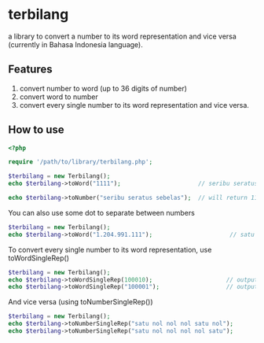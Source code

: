 # terbilang
a library to convert a number to its word representation and vice versa (currently in Bahasa Indonesia language).


## Features
1. convert number to word (up to 36 digits of number)
2. convert word to number
3. convert every single number to its word representation and vice versa.


## How to use
```php
<?php

require '/path/to/library/terbilang.php';

$terbilang = new Terbilang();
echo $terbilang->toWord("1111");                      // seribu seratus sebelas

echo $terbilang->toNumber("seribu seratus sebelas");  // will return 1111
```
You can also use some dot to separate between numbers
```php
$terbilang = new Terbilang();
echo $terbilang->toWord("1.204.991.111");                      // satu miliar dua ratus empat juta sembilan ratus sembilan puluh satu ribu seratus sebelas
```
To convert every single number to its word representation, use toWordSingleRep()
```php
$terbilang = new Terbilang();
echo $terbilang->toWordSingleRep(100010);                     // output: "satu nol nol nol satu nol"
echo $terbilang->toWordSingleRep("100001");                   // output: "satu nol nol nol nol satu"
```
And vice versa (using toNumberSingleRep())
```php
$terbilang = new Terbilang();
echo $terbilang->toNumberSingleRep("satu nol nol nol satu nol");                      // output: "100010"
echo $terbilang->toNumberSingleRep("satu nol nol nol nol satu");                      // output: "100001"
```
